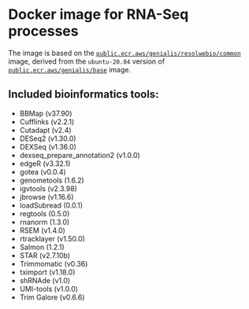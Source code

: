 # Docker image for RNA-Seq processes

The image is based on the [`public.ecr.aws/genialis/resolwebio/common`](
https://gallery.ecr.aws/genialis/resolwebio/common) image, derived from the
`ubuntu-20.04` version of [`public.ecr.aws/genialis/base`](
https://gallery.ecr.aws/genialis/resolwebio/base) image.

Included bioinformatics tools:
------------------------------
* BBMap (v37.90)
* Cufflinks (v2.2.1)
* Cutadapt (v2.4)
* DESeq2 (v1.30.0)
* DEXSeq (v1.36.0)
* dexseq_prepare_annotation2 (v1.0.0)
* edgeR (v3.32.1)
* gotea (v0.0.4)
* genometools (1.6.2)
* igvtools (v2.3.98)
* jbrowse (v1.16.6)
* loadSubread (0.0.1)
* regtools (0.5.0)
* rnanorm (1.3.0)
* RSEM (v1.4.0)
* rtracklayer (v1.50.0)
* Salmon (1.2.1)
* STAR (v2.7.10b)
* Trimmomatic (v0.36)
* tximport (v1.18.0)
* shRNAde (v1.0)
* UMI-tools (v1.0.0)
* Trim Galore (v0.6.6)

